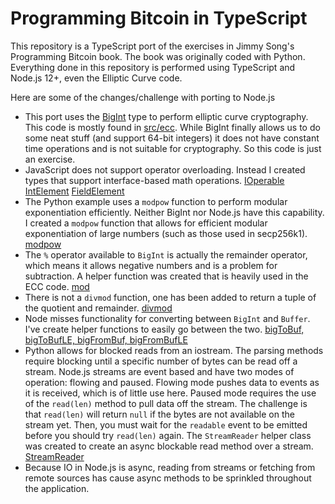 # Programming Bitcoin in TypeScript

This repository is a TypeScript port of the exercises in Jimmy Song's Programming Bitcoin book. The book was originally coded with Python. Everything done in this repository is performed using TypeScript and Node.js 12+, even the Elliptic Curve code.

Here are some of the changes/challenge with porting to Node.js

* This port uses the [BigInt](https://developer.mozilla.org/en-US/docs/Web/JavaScript/Reference/Global_Objects/BigInt) type to perform elliptic curve cryptography. This code is mostly found in [src/ecc](src/ecc). While BigInt finally allows us to do some neat stuff (and support 64-bit integers) it does not have constant time operations and is not suitable for cryptography. So this code is just an exercise.
* JavaScript does not support operator overloading. Instead I created types that support interface-based math operations. [IOperable](https://github.com/bmancini55/coding-bitcoin/blob/master/src/ecc/Operable.ts) [IntElement](https://github.com/bmancini55/coding-bitcoin/blob/master/src/ecc/IntElement.ts) [FieldElement](https://github.com/bmancini55/coding-bitcoin/blob/master/src/ecc/FieldElement.ts)
* The Python example uses a `modpow` function to perform modular exponentiation efficiently. Neither BigInt nor Node.js have this capability. I created a `modpow` function that allows for efficient modular exponentiation of large numbers (such as those used in secp256k1). [modpow](https://github.com/bmancini55/coding-bitcoin/blob/master/src/util/BigIntMath.ts#L41)
* The `%` operator available to `BigInt` is actually the remainder operator, which means it allows negative numbers and is a problem for subtraction. A helper function was created that is heavily used in the ECC code. [mod](https://github.com/bmancini55/coding-bitcoin/blob/master/src/util/BigIntMath.ts#L18)
* There is not a `divmod` function, one has been added to return a tuple of the quotient and remainder. [divmod](https://github.com/bmancini55/coding-bitcoin/blob/master/src/util/BigIntMath.ts#L64)
* Node misses functionality for converting between `BigInt` and `Buffer`. I've create helper functions to easily go between the two. [bigToBuf, bigToBufLE, bigFromBuf, bigFromBufLE](https://github.com/bmancini55/coding-bitcoin/blob/master/src/util/BigIntUtil.ts)
* Python allows for blocked reads from an iostream. The parsing methods require blocking until a specific number of bytes can be read off a stream. Node.js streams are event based and have two modes of operation: flowing and paused. Flowing mode pushes data to events as it is received, which is of little use here. Paused mode requires the use of the `read(len)` method to pull data off the stream. The challenge is that `read(len)` will return `null` if the bytes are not available on the stream yet. Then, you must wait for the `readable` event to be emitted before you should try `read(len)` again. The `StreamReader` helper class was created to create an async blockable read method over a stream. [StreamReader](https://github.com/bmancini55/coding-bitcoin/blob/master/src/util/StreamReader.ts)
* Because IO in Node.js is async, reading from streams or fetching from remote sources has cause async methods to be sprinkled throughout the application.

